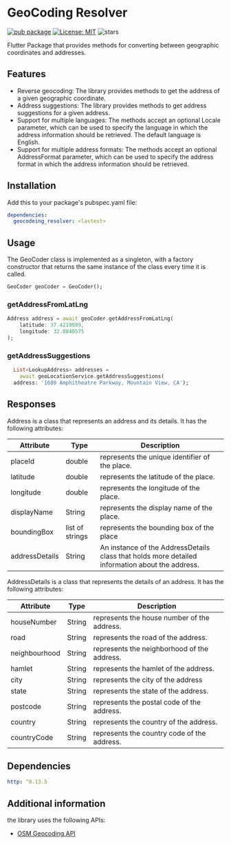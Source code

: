 # GeoCoding Resolver
[![pub package](https://img.shields.io/pub/v/geocodeing_resolver.svg)](https://pub.dev/packages/geocoding_resolver)
[![License: MIT](https://img.shields.io/badge/License-MIT-yellow.svg)](https://opensource.org/licenses/MIT)
![stars](https://img.shields.io/github/stars/ahmedsaleh210/geocoding_resolver)

Flutter Package that provides methods for converting between geographic coordinates and addresses.

## Features
* Reverse geocoding: The library provides methods to get the address of a given geographic coordinate.
* Address suggestions: The library provides methods to get address suggestions for a given address.
* Support for multiple languages: The methods accept an optional Locale parameter, which can be used to specify the language in which the address information should be retrieved. The default language is English. 
* Support for multiple address formats: The methods accept an optional AddressFormat parameter, which can be used to specify the address format in which the address information should be retrieved.

## Installation

Add this to your package's pubspec.yaml file:

```yaml
dependencies:
  geocodeing_resolver: <lastest>
```
## Usage
The GeoCoder class is implemented as a singleton, with a factory constructor that returns the same instance of the class every time it is called.
```dart
GeoCoder geoCoder = GeoCoder();
```

### getAddressFromLatLng
```dart
Address address = await geoCoder.getAddressFromLatLng(
    latitude: 37.4219999,
    longitude: 32.0840575
);
```

### getAddressSuggestions
```dart
  List<LookupAddress> addresses =
    await geoLocationService.getAddressSuggestions(
  address: '1600 Amphitheatre Parkway, Mountain View, CA');
```
## Responses

Address is a class that represents an address and its details. It has the following attributes:

| Attribute     | Type   | Description |
|---------------|--------|-------------|
| placeId     | double | represents the unique identifier of the place. |
| latitude      | double | represents the latitude of the place. |
| longitude      | double    | represents the longitude of the place. |
| displayName  | String    | represents the display name of the place. |
| boundingBox | list of strings | represents the bounding box of the place |
| addressDetails      | String | An instance of the AddressDetails class that holds more detailed information about the address. |

AddressDetails is a class that represents the details of an address. It has the following attributes:

| Attribute     | Type   | Description |
|---------------|--------|-------------|
| houseNumber     | String | represents the house number of the address. |
| road      | String | represents the road of the address. |
| neighbourhood      | String    | represents the neighborhood of the address. |
| hamlet  | String    | represents the hamlet of the address. |
| city | String | represents the city of the address |
| state      | String | represents the state of the address. |
| postcode      | String | represents the postal code of the address. |
| country      | String | represents the country of the address. |
| countryCode      | String | represents the country code of the address. |

## Dependencies
```yaml
http: ^0.13.5
```

## Additional information
the library uses the following APIs:
* [OSM Geocoding API](https://nominatim.org/release-docs/latest/api/Overview/)